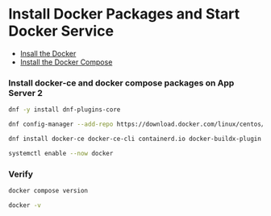 # Install Docker Packages and Start Docker Service

- [Insall the Docker](https://docs.docker.com/engine/install/centos/)
- [Install the Docker Compose](https://docs.docker.com/compose/install/linux/)

### Install docker-ce and docker compose packages on App Server 2

```bash
dnf -y install dnf-plugins-core

dnf config-manager --add-repo https://download.docker.com/linux/centos/docker-ce.repo

dnf install docker-ce docker-ce-cli containerd.io docker-buildx-plugin docker-compose-plugin -y

systemctl enable --now docker

```

### Verify

```bash
docker compose version

docker -v
```